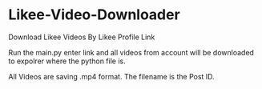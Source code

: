 # Likee-Video-Downloader
Download Likee Videos By Likee Profile Link

Run the main.py enter link and all videos from account will be downloaded to expolrer where the python file is. 

All Videos are saving .mp4 format. The filename is the Post ID. 
